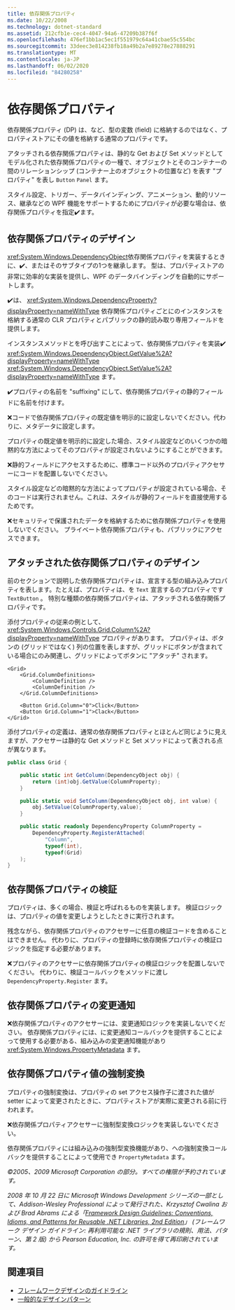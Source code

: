 ```yaml
---
title: 依存関係プロパティ
ms.date: 10/22/2008
ms.technology: dotnet-standard
ms.assetid: 212cfb1e-cec4-4047-94a6-47209b387f6f
ms.openlocfilehash: 476ef1bb1ac5ec1f551979c64a41cbae55c554bc
ms.sourcegitcommit: 33deec3e814238fb18a49b2a7e89278e27888291
ms.translationtype: MT
ms.contentlocale: ja-JP
ms.lasthandoff: 06/02/2020
ms.locfileid: "84280258"
---
```

# <a name="dependency-properties"></a>依存関係プロパティ
依存関係プロパティ (DP) は、など、型の変数 (field) に格納するのではなく、プロパティストアにその値を格納する通常のプロパティです。

 アタッチされる依存関係プロパティは、静的な Get および Set メソッドとしてモデル化された依存関係プロパティの一種で、オブジェクトとそのコンテナーの間のリレーションシップ (コンテナー上のオブジェクトの位置など) を表す "プロパティ" を表し `Button` `Panel` ます。

 スタイル設定、トリガー、データバインディング、アニメーション、動的リソース、継承などの WPF 機能をサポートするためにプロパティが必要な場合は、依存関係プロパティを指定✔️ます。

## <a name="dependency-property-design"></a>依存関係プロパティのデザイン
 <xref:System.Windows.DependencyObject>依存関係プロパティを実装するときに、✔️、またはそのサブタイプの1つを継承します。 型は、プロパティストアの非常に効率的な実装を提供し、WPF のデータバインディングを自動的にサポートします。

 ✔️は、 <xref:System.Windows.DependencyProperty?displayProperty=nameWithType> 依存関係プロパティごとにのインスタンスを格納する通常の CLR プロパティとパブリックの静的読み取り専用フィールドを提供します。

 インスタンスメソッドとを呼び出すことによって、依存関係プロパティを実装✔️ <xref:System.Windows.DependencyObject.GetValue%2A?displayProperty=nameWithType> <xref:System.Windows.DependencyObject.SetValue%2A?displayProperty=nameWithType> ます。

 ✔️プロパティの名前を "suffixing" にして、依存関係プロパティの静的フィールドに名前を付けます。

 ❌コードで依存関係プロパティの既定値を明示的に設定しないでください。代わりに、メタデータに設定します。

 プロパティの既定値を明示的に設定した場合、スタイル設定などのいくつかの暗黙的な方法によってそのプロパティが設定されないようにすることができます。

 ❌静的フィールドにアクセスするために、標準コード以外のプロパティアクセサーにコードを配置しないでください。

 スタイル設定などの暗黙的な方法によってプロパティが設定されている場合、そのコードは実行されません。これは、スタイルが静的フィールドを直接使用するためです。

 ❌セキュリティで保護されたデータを格納するために依存関係プロパティを使用しないでください。 プライベート依存関係プロパティも、パブリックにアクセスできます。

## <a name="attached-dependency-property-design"></a>アタッチされた依存関係プロパティのデザイン
 前のセクションで説明した依存関係プロパティは、宣言する型の組み込みプロパティを表します。たとえば、プロパティは、を `Text` 宣言するのプロパティです `TextButton` 。 特別な種類の依存関係プロパティは、アタッチされる依存関係プロパティです。

 添付プロパティの従来の例として、 <xref:System.Windows.Controls.Grid.Column%2A?displayProperty=nameWithType> プロパティがあります。 プロパティは、ボタンの (グリッドではなく) 列の位置を表しますが、グリッドにボタンが含まれている場合にのみ関連し、グリッドによってボタンに "アタッチ" されます。

```xaml
<Grid>
    <Grid.ColumnDefinitions>
        <ColumnDefinition />
        <ColumnDefinition />
    </Grid.ColumnDefinitions>

    <Button Grid.Column="0">Click</Button>
    <Button Grid.Column="1">Clack</Button>
</Grid>
```

 添付プロパティの定義は、通常の依存関係プロパティとほとんど同じように見えますが、アクセサーは静的な Get メソッドと Set メソッドによって表される点が異なります。

```csharp
public class Grid {

    public static int GetColumn(DependencyObject obj) {
        return (int)obj.GetValue(ColumnProperty);
    }

    public static void SetColumn(DependencyObject obj, int value) {
        obj.SetValue(ColumnProperty,value);
    }

    public static readonly DependencyProperty ColumnProperty =
        DependencyProperty.RegisterAttached(
            "Column",
            typeof(int),
            typeof(Grid)
    );
}
```

## <a name="dependency-property-validation"></a>依存関係プロパティの検証
 プロパティは、多くの場合、検証と呼ばれるものを実装します。 検証ロジックは、プロパティの値を変更しようとしたときに実行されます。

 残念ながら、依存関係プロパティのアクセサーに任意の検証コードを含めることはできません。 代わりに、プロパティの登録時に依存関係プロパティの検証ロジックを指定する必要があります。

 ❌プロパティのアクセサーに依存関係プロパティの検証ロジックを配置しないでください。 代わりに、検証コールバックをメソッドに渡し `DependencyProperty.Register` ます。

## <a name="dependency-property-change-notifications"></a>依存関係プロパティの変更通知
 ❌依存関係プロパティのアクセサーには、変更通知ロジックを実装しないでください。 依存関係プロパティには、に変更通知コールバックを提供することによって使用する必要がある、組み込みの変更通知機能があり <xref:System.Windows.PropertyMetadata> ます。

## <a name="dependency-property-value-coercion"></a>依存関係プロパティ値の強制変換
 プロパティの強制変換は、プロパティの set アクセス操作子に渡された値が setter によって変更されたときに、プロパティストアが実際に変更される前に行われます。

 ❌依存関係プロパティアクセサーに強制型変換ロジックを実装しないでください。

 依存関係プロパティには組み込みの強制型変換機能があり、への強制変換コールバックを提供することによって使用でき `PropertyMetadata` ます。

 *©2005、2009 Microsoft Corporation の部分。すべての権限が予約されています。*

 *2008 年 10 月 22 日に Microsoft Windows Development シリーズの一部として、Addison-Wesley Professional によって発行された、Krzysztof Cwalina および Brad Abrams による「[Framework Design Guidelines: Conventions, Idioms, and Patterns for Reusable .NET Libraries, 2nd Edition](https://www.informit.com/store/framework-design-guidelines-conventions-idioms-and-9780321545619)」 (フレームワーク デザイン ガイドライン: 再利用可能な .NET ライブラリの規則、用法、パターン、第 2 版) から Pearson Education, Inc. の許可を得て再印刷されています。*

## <a name="see-also"></a>関連項目

- [フレームワークデザインのガイドライン](index.md)
- [一般的なデザインパターン](common-design-patterns.md)
